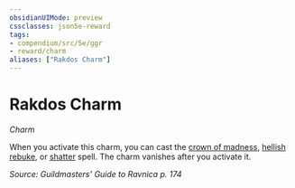 ```yaml
---
obsidianUIMode: preview
cssclasses: json5e-reward
tags:
- compendium/src/5e/ggr
- reward/charm
aliases: ["Rakdos Charm"]
---
```

# Rakdos Charm
*Charm*  

When you activate this charm, you can cast the [crown of madness](/Systems/5e/spells/crown-of-madness.md), [hellish rebuke](/Systems/5e/spells/hellish-rebuke.md), or [shatter](/Systems/5e/spells/shatter.md) spell. The charm vanishes after you activate it.

*Source: Guildmasters' Guide to Ravnica p. 174*